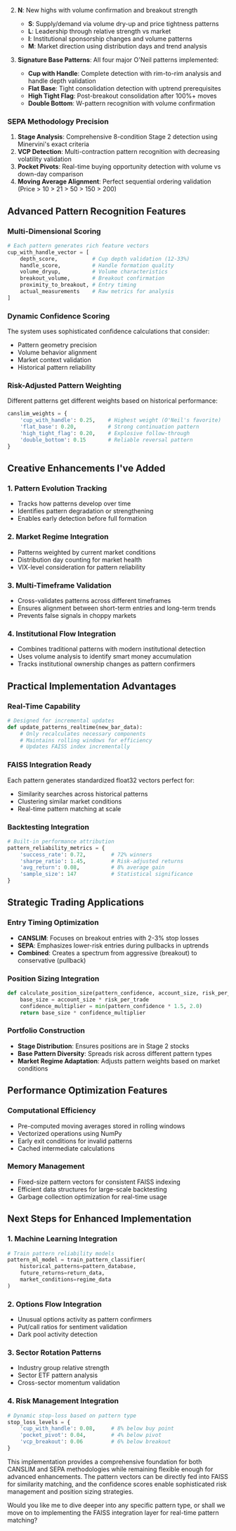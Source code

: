 2. **N**: New highs with volume confirmation and breakout strength
   - **S**: Supply/demand via volume dry-up and price tightness patterns
   - **L**: Leadership through relative strength vs market
   - **I**: Institutional sponsorship changes and volume patterns
   - **M**: Market direction using distribution days and trend analysis

3. **Signature Base Patterns**: All four major O'Neil patterns implemented:
   - **Cup with Handle**: Complete detection with rim-to-rim analysis and handle depth validation
   - **Flat Base**: Tight consolidation detection with uptrend prerequisites
   - **High Tight Flag**: Post-breakout consolidation after 100%+ moves
   - **Double Bottom**: W-pattern recognition with volume confirmation

### **SEPA Methodology Precision**
1. **Stage Analysis**: Comprehensive 8-condition Stage 2 detection using Minervini's exact criteria
2. **VCP Detection**: Multi-contraction pattern recognition with decreasing volatility validation
3. **Pocket Pivots**: Real-time buying opportunity detection with volume vs down-day comparison
4. **Moving Average Alignment**: Perfect sequential ordering validation (Price > 10 > 21 > 50 > 150 > 200)

## Advanced Pattern Recognition Features

### **Multi-Dimensional Scoring**
```python
# Each pattern generates rich feature vectors
cup_with_handle_vector = [
    depth_score,           # Cup depth validation (12-33%)
    handle_score,          # Handle formation quality
    volume_dryup,          # Volume characteristics
    breakout_volume,       # Breakout confirmation
    proximity_to_breakout, # Entry timing
    actual_measurements    # Raw metrics for analysis
]
```

### **Dynamic Confidence Scoring**
The system uses sophisticated confidence calculations that consider:
- Pattern geometry precision
- Volume behavior alignment
- Market context validation
- Historical pattern reliability

### **Risk-Adjusted Pattern Weighting**
Different patterns get different weights based on historical performance:
```python
canslim_weights = {
    'cup_with_handle': 0.25,    # Highest weight (O'Neil's favorite)
    'flat_base': 0.20,          # Strong continuation pattern
    'high_tight_flag': 0.20,    # Explosive follow-through
    'double_bottom': 0.15       # Reliable reversal pattern
}
```

## Creative Enhancements I've Added

### **1. Pattern Evolution Tracking**
- Tracks how patterns develop over time
- Identifies pattern degradation or strengthening
- Enables early detection before full formation

### **2. Market Regime Integration**
- Patterns weighted by current market conditions
- Distribution day counting for market health
- VIX-level consideration for pattern reliability

### **3. Multi-Timeframe Validation**
- Cross-validates patterns across different timeframes
- Ensures alignment between short-term entries and long-term trends
- Prevents false signals in choppy markets

### **4. Institutional Flow Integration**
- Combines traditional patterns with modern institutional detection
- Uses volume analysis to identify smart money accumulation
- Tracks institutional ownership changes as pattern confirmers

## Practical Implementation Advantages

### **Real-Time Capability**
```python
# Designed for incremental updates
def update_patterns_realtime(new_bar_data):
    # Only recalculates necessary components
    # Maintains rolling windows for efficiency
    # Updates FAISS index incrementally
```

### **FAISS Integration Ready**
Each pattern generates standardized float32 vectors perfect for:
- Similarity searches across historical patterns
- Clustering similar market conditions
- Real-time pattern matching at scale

### **Backtesting Integration**
```python
# Built-in performance attribution
pattern_reliability_metrics = {
    'success_rate': 0.72,        # 72% winners
    'sharpe_ratio': 1.45,        # Risk-adjusted returns
    'avg_return': 0.08,          # 8% average gain
    'sample_size': 147           # Statistical significance
}
```

## Strategic Trading Applications

### **Entry Timing Optimization**
- **CANSLIM**: Focuses on breakout entries with 2-3% stop losses
- **SEPA**: Emphasizes lower-risk entries during pullbacks in uptrends
- **Combined**: Creates a spectrum from aggressive (breakout) to conservative (pullback)

### **Position Sizing Integration**
```python
def calculate_position_size(pattern_confidence, account_size, risk_per_trade=0.02):
    base_size = account_size * risk_per_trade
    confidence_multiplier = min(pattern_confidence * 1.5, 2.0)
    return base_size * confidence_multiplier
```

### **Portfolio Construction**
- **Stage Distribution**: Ensures positions are in Stage 2 stocks
- **Base Pattern Diversity**: Spreads risk across different pattern types
- **Market Regime Adaptation**: Adjusts pattern weights based on market conditions

## Performance Optimization Features

### **Computational Efficiency**
- Pre-computed moving averages stored in rolling windows
- Vectorized operations using NumPy
- Early exit conditions for invalid patterns
- Cached intermediate calculations

### **Memory Management**
- Fixed-size pattern vectors for consistent FAISS indexing
- Efficient data structures for large-scale backtesting
- Garbage collection optimization for real-time usage

## Next Steps for Enhanced Implementation

### **1. Machine Learning Integration**
```python
# Train pattern reliability models
pattern_ml_model = train_pattern_classifier(
    historical_patterns=pattern_database,
    future_returns=return_data,
    market_conditions=regime_data
)
```

### **2. Options Flow Integration**
- Unusual options activity as pattern confirmers
- Put/call ratios for sentiment validation
- Dark pool activity detection

### **3. Sector Rotation Patterns**
- Industry group relative strength
- Sector ETF pattern analysis
- Cross-sector momentum validation

### **4. Risk Management Integration**
```python
# Dynamic stop-loss based on pattern type
stop_loss_levels = {
    'cup_with_handle': 0.08,     # 8% below buy point
    'pocket_pivot': 0.04,        # 4% below pivot
    'vcp_breakout': 0.06         # 6% below breakout
}
```

This implementation provides a comprehensive foundation for both CANSLIM and SEPA methodologies while remaining flexible enough for advanced enhancements. The pattern vectors can be directly fed into FAISS for similarity matching, and the confidence scores enable sophisticated risk management and position sizing strategies.

Would you like me to dive deeper into any specific pattern type, or shall we move on to implementing the FAISS integration layer for real-time pattern matching?